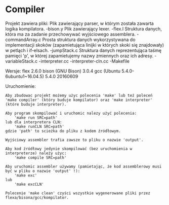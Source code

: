 # Compiler
Projekt zawiera pliki:
        Plik zawierający parser, w którym została zawarta logika kompilatora.
	-bison.y
        Plik zawierający lexer.
	-flex.l
        Struktura danych, która ma za zadanie przechowywać wyjściowego assemblera.
	-commandArray.c
        Prosta struktura danych wykorzystywana do implementacji skoków (zapamietująca linijki w których skoki się znajdowały) w petląch i if-elsach.
	-jumpStack.c
        Struktura danych reprezentująca taśmę pamięci 'p', w której zapamietujemy nazwy zmiennych oraz ich adresy.
	-variableStack.c
	-interpreter.cc
	-interpreter-cln.cc
	-Makefile

Wersje:
	flex 2.6.0
	bison (GNU Bison) 3.0.4
	gcc (Ubuntu 5.4.0-6ubuntu1~16.04.5) 5.4.0 20160609

Uruchomienie:

	Aby zbudowac projekt możemy użyc polecenia 'make' lub też poleceń 'make compiler' (który buduje kompilator) oraz 'make interpreter' (które buduje interpreter).

	Aby program skompilować i uruchomic nalezy użyć polecenia:
		'make run SRC=path'
	lub dla interpretera CLN:
		'make runCLN SRC=path'
	gdzie 'path' to scieżka do pliku z kodem źródłowym.

	Wyjściowy assembler trafia zawsze to pliku o nazwie 'output'.

	Aby kod źródłowy jedynie skompilować (bez uruchomienia w interpreterze) należy użyc:
		'make compile SRC=path'

	Aby uruchomic assembler używamy (pamietając, że kod assemblerowy musi być w pliku o nazwie 'output' !):
		'make exc'
	lub
		'make excCLN'

	Polecenie 'make clean' czyści wszystkie wygenerowane pliki przez flexa/bisona/gcc/kompilator.

